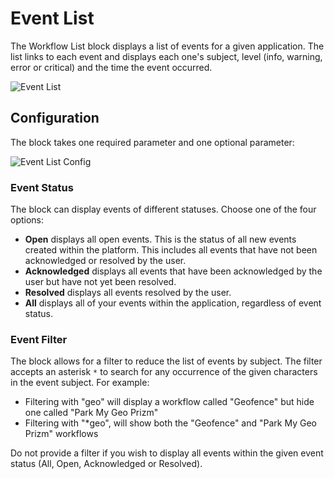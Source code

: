 # Event List

The Workflow List block displays a list of events for a given application. The list links to each event and displays each one's subject, level (info, warning, error or critical) and the time the event occurred.

![Event List](/images/dashboards/events-example.png "Event List")

## Configuration

The block takes one required parameter and one optional parameter:

![Event List Config](/images/dashboards/events-config.png "Event List Config")

### Event Status

The block can display events of different statuses. Choose one of the four options:

* **Open** displays all open events. This is the status of all new events created within the platform. This includes all events that have not been acknowledged or resolved by the user.
* **Acknowledged** displays all events that have been acknowledged by the user but have not yet been resolved.
* **Resolved** displays all events resolved by the user.
* **All** displays all of your events within the application, regardless of event status.

### Event Filter

The block allows for a filter to reduce the list of events by subject. The filter accepts an asterisk `*` to search for any occurrence of the given characters in the event subject. For example:

* Filtering with "geo" will display a workflow called "Geofence" but hide one called "Park My Geo Prizm"
* Filtering with "\*geo", will show both the "Geofence" and "Park My Geo Prizm" workflows

Do not provide a filter if you wish to display all events within the given event status (All, Open, Acknowledged or Resolved).

